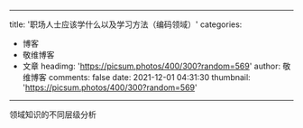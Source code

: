 
---
title: '职场人士应该学什么以及学习方法（编码领域）'
categories: 
 - 博客
 - 敬维博客
 - 文章
headimg: 'https://picsum.photos/400/300?random=569'
author: 敬维博客
comments: false
date: 2021-12-01 04:31:30
thumbnail: 'https://picsum.photos/400/300?random=569'
---

<div>   
领域知识的不同层级分析  
</div>
            
